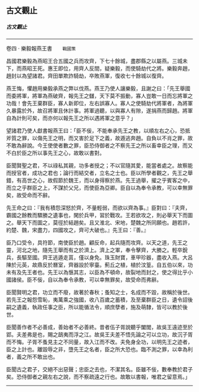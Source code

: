 

## 古文觀止

##### 古文觀止

* * *

卷四 ‧ 樂毅報燕王書　　`戰國策`

昌國君樂毅為燕昭王合五國之兵而攻齊，下七十餘城，盡郡縣之以屬燕。三城未下，而燕昭王死。惠王即位，用齊人反間，疑樂毅，而使騎劫代之將。樂毅奔趙，趙封以為望諸君。齊田單欺詐騎劫，卒敗燕軍，復收七十餘城以復齊。

燕王悔，懼趙用樂毅承燕之弊以伐燕。燕王乃使人讓樂毅，且謝之曰：「先王舉國而委將軍，將軍為燕破齊，報先王之讎，天下莫不振動，寡人豈敢一日而忘將軍之功哉！會先王棄群臣，寡人新即位，左右誤寡人。寡人之使騎劫代將軍者，為將軍久暴露於外，故召將軍且休計事。將軍過聽，以與寡人有隙，遂捐燕而歸趙。將軍自為計則可矣，而亦何以報先王之所以遇將軍之意乎？」

望諸君乃使人獻書報燕王曰：「臣不佞，不能奉承先王之教，以順左右之心，恐抵斧質之罪，以傷先王之明，而又害於足下之義，故遁逃奔趙。自負以不肖之罪，故不敢為辭說。今王使使者數之罪，臣恐侍御者之不察先王之所以畜幸臣之理，而又不白於臣之所以事先王之心，故敢以書對。

臣聞賢聖之君，不以祿私其親，功多者授之；不以官隨其愛，能當者處之。故察能而授官者，成功之君也；論行而結交者，立名之士也。臣以所學者觀之，先王之舉錯，有高世之心，故假節於魏王，而以身得察於燕。先王過舉，擢之乎賓客之中，而立之乎群臣之上，不謀於父兄，而使臣為亞卿。臣自以為奉令承教，可以幸無罪矣，故受命而不辭。

先王命之曰：『我有積怨深怒於齊，不量輕弱，而欲以齊為事。』臣對曰：『夫齊，霸國之餘教而驟勝之遺事也，閑於兵甲，習於戰攻。王若欲攻之，則必舉天下而圖之。舉天下而圖之，莫徑於結趙矣。且又淮北、宋地，楚魏之所同願也。趙若許，約楚、魏，宋盡力，四國攻之，齊可大破也。』先王曰：『善。』

臣乃口受令，具符節，南使臣於趙。顧反命，起兵隨而攻齊。以天之道，先王之靈，河北之地，隨先王舉而有之於濟上。濟上之軍，奉令擊齊，大勝之。輕卒銳兵，長驅至國。齊王逃遁走莒，僅以身免。珠玉財寶，車甲珍器，盡收入燕。大呂陳於元英，故鼎反於曆室，齊器設於寧臺。薊丘之植，植於汶篁。自五伯以來，功未有及先王者也。先王以為愜其志，以臣為不頓命，故裂地而封之，使之得比乎小國諸侯。臣不佞，自以為奉令承教，可以幸無罪矣，故受命而弗辭。

臣聞賢明之君，功立而不廢，故著於春秋；蚤知之士，名成而不毀，故稱於後世。若先王之報怨雪恥，夷萬乘之強國，收八百歲之蓄積，及至棄群臣之日，遺令詔後嗣之遺義，執政任事之臣，所以能循法令，順庶孽者，施及萌隸，皆可以教於後世。

臣聞善作者不必善成，善始者不必善終。昔者伍子胥說聽乎闔閭，故吳王遠迹至於郢。夫差弗是也，賜之鴟夷而浮之江。故吳王夫差不悟先論之可以立功，故沉子胥而不悔。子胥不蚤見主之不同量，故入江而不改。夫免身全功，以明先王之迹者，臣之上計也。離毀辱之非，墮先王之名者，臣之所大恐也。臨不測之罪，以幸為利者，義之所不敢出也。

臣聞古之君子，交絕不出惡聲；忠臣之去也，不潔其名。臣雖不佞，數奉教於君子矣。恐侍御者之親左右之說，而不察疏遠之行也。故敢以書報，唯君之留意焉。」

* * *

